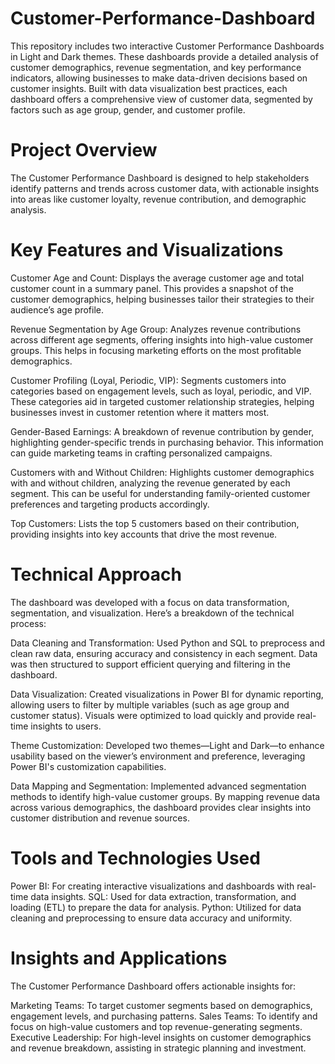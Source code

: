 # Customer-Performance-Dashboard
This repository includes two interactive Customer Performance Dashboards in Light and Dark themes. These dashboards provide a detailed analysis of customer demographics, revenue segmentation, and key performance indicators, allowing businesses to make data-driven decisions based on customer insights. Built with data visualization best practices, each dashboard offers a comprehensive view of customer data, segmented by factors such as age group, gender, and customer profile.

# Project Overview
The Customer Performance Dashboard is designed to help stakeholders identify patterns and trends across customer data, with actionable insights into areas like customer loyalty, revenue contribution, and demographic analysis.

# Key Features and Visualizations
Customer Age and Count:
Displays the average customer age and total customer count in a summary panel. This provides a snapshot of the customer demographics, helping businesses tailor their strategies to their audience’s age profile.

Revenue Segmentation by Age Group:
Analyzes revenue contributions across different age segments, offering insights into high-value customer groups. This helps in focusing marketing efforts on the most profitable demographics.

Customer Profiling (Loyal, Periodic, VIP):
Segments customers into categories based on engagement levels, such as loyal, periodic, and VIP. These categories aid in targeted customer relationship strategies, helping businesses invest in customer retention where it matters most.

Gender-Based Earnings:
A breakdown of revenue contribution by gender, highlighting gender-specific trends in purchasing behavior. This information can guide marketing teams in crafting personalized campaigns.

Customers with and Without Children:
Highlights customer demographics with and without children, analyzing the revenue generated by each segment. This can be useful for understanding family-oriented customer preferences and targeting products accordingly.

Top Customers:
Lists the top 5 customers based on their contribution, providing insights into key accounts that drive the most revenue.

# Technical Approach
The dashboard was developed with a focus on data transformation, segmentation, and visualization. Here’s a breakdown of the technical process:

Data Cleaning and Transformation:
Used Python and SQL to preprocess and clean raw data, ensuring accuracy and consistency in each segment. Data was then structured to support efficient querying and filtering in the dashboard.

Data Visualization:
Created visualizations in Power BI for dynamic reporting, allowing users to filter by multiple variables (such as age group and customer status). Visuals were optimized to load quickly and provide real-time insights to users.

Theme Customization:
Developed two themes—Light and Dark—to enhance usability based on the viewer’s environment and preference, leveraging Power BI's customization capabilities.

Data Mapping and Segmentation:
Implemented advanced segmentation methods to identify high-value customer groups. By mapping revenue data across various demographics, the dashboard provides clear insights into customer distribution and revenue sources.

# Tools and Technologies Used
Power BI: For creating interactive visualizations and dashboards with real-time data insights.
SQL: Used for data extraction, transformation, and loading (ETL) to prepare the data for analysis.
Python: Utilized for data cleaning and preprocessing to ensure data accuracy and uniformity.

# Insights and Applications
The Customer Performance Dashboard offers actionable insights for:

Marketing Teams: To target customer segments based on demographics, engagement levels, and purchasing patterns.
Sales Teams: To identify and focus on high-value customers and top revenue-generating segments.
Executive Leadership: For high-level insights on customer demographics and revenue breakdown, assisting in strategic planning and investment.
